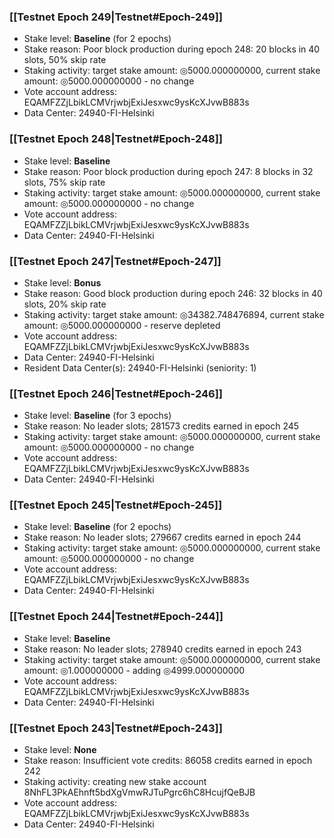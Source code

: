 ### [[Testnet Epoch 249|Testnet#Epoch-249]]
* Stake level: **Baseline** (for 2 epochs)
* Stake reason: Poor block production during epoch 248: 20 blocks in 40 slots, 50% skip rate
* Staking activity: target stake amount: ◎5000.000000000, current stake amount: ◎5000.000000000 - no change
* Vote account address: EQAMFZZjLbikLCMVrjwbjExiJesxwc9ysKcXJvwB883s
* Data Center: 24940-FI-Helsinki
### [[Testnet Epoch 248|Testnet#Epoch-248]]
* Stake level: **Baseline**
* Stake reason: Poor block production during epoch 247: 8 blocks in 32 slots, 75% skip rate
* Staking activity: target stake amount: ◎5000.000000000, current stake amount: ◎5000.000000000 - no change
* Vote account address: EQAMFZZjLbikLCMVrjwbjExiJesxwc9ysKcXJvwB883s
* Data Center: 24940-FI-Helsinki
### [[Testnet Epoch 247|Testnet#Epoch-247]]
* Stake level: **Bonus**
* Stake reason: Good block production during epoch 246: 32 blocks in 40 slots, 20% skip rate
* Staking activity: target stake amount: ◎34382.748476894, current stake amount: ◎5000.000000000 - reserve depleted
* Vote account address: EQAMFZZjLbikLCMVrjwbjExiJesxwc9ysKcXJvwB883s
* Data Center: 24940-FI-Helsinki
* Resident Data Center(s): 24940-FI-Helsinki (seniority: 1)
### [[Testnet Epoch 246|Testnet#Epoch-246]]
* Stake level: **Baseline** (for 3 epochs)
* Stake reason: No leader slots; 281573 credits earned in epoch 245
* Staking activity: target stake amount: ◎5000.000000000, current stake amount: ◎5000.000000000 - no change
* Vote account address: EQAMFZZjLbikLCMVrjwbjExiJesxwc9ysKcXJvwB883s
* Data Center: 24940-FI-Helsinki
### [[Testnet Epoch 245|Testnet#Epoch-245]]
* Stake level: **Baseline** (for 2 epochs)
* Stake reason: No leader slots; 279667 credits earned in epoch 244
* Staking activity: target stake amount: ◎5000.000000000, current stake amount: ◎5000.000000000 - no change
* Vote account address: EQAMFZZjLbikLCMVrjwbjExiJesxwc9ysKcXJvwB883s
* Data Center: 24940-FI-Helsinki
### [[Testnet Epoch 244|Testnet#Epoch-244]]
* Stake level: **Baseline**
* Stake reason: No leader slots; 278940 credits earned in epoch 243
* Staking activity: target stake amount: ◎5000.000000000, current stake amount: ◎1.000000000 - adding ◎4999.000000000
* Vote account address: EQAMFZZjLbikLCMVrjwbjExiJesxwc9ysKcXJvwB883s
* Data Center: 24940-FI-Helsinki
### [[Testnet Epoch 243|Testnet#Epoch-243]]
* Stake level: **None**
* Stake reason: Insufficient vote credits: 86058 credits earned in epoch 242
* Staking activity: creating new stake account 8NhFL3PkAEhnft5bdXgVmwRJTuPgrc6hC8HcujfQeBJB
* Vote account address: EQAMFZZjLbikLCMVrjwbjExiJesxwc9ysKcXJvwB883s
* Data Center: 24940-FI-Helsinki